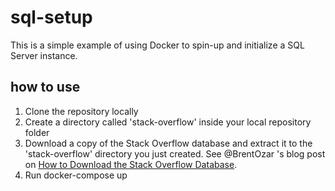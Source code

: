 # sql-setup

This is a simple example of using Docker to spin-up and initialize a SQL Server instance.

## how to use
1. Clone the repository locally
2. Create a directory called 'stack-overflow' inside your local repository folder
3. Download a copy of the Stack Overflow database and extract it to the 'stack-overflow' directory you just created. See @BrentOzar 's blog post on [How to Download the Stack Overflow Database](https://www.brentozar.com/archive/2015/10/how-to-download-the-stack-overflow-database-via-bittorrent/).
4. Run docker-compose up
